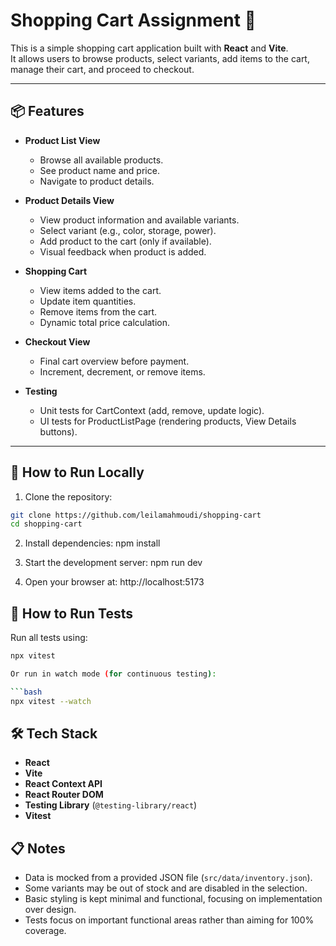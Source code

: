 # Shopping Cart Assignment 🛒

This is a simple shopping cart application built with **React** and **Vite**.  
It allows users to browse products, select variants, add items to the cart, manage their cart, and proceed to checkout.

---

## 📦 Features

- **Product List View**

  - Browse all available products.
  - See product name and price.
  - Navigate to product details.

- **Product Details View**

  - View product information and available variants.
  - Select variant (e.g., color, storage, power).
  - Add product to the cart (only if available).
  - Visual feedback when product is added.

- **Shopping Cart**

  - View items added to the cart.
  - Update item quantities.
  - Remove items from the cart.
  - Dynamic total price calculation.

- **Checkout View**

  - Final cart overview before payment.
  - Increment, decrement, or remove items.

- **Testing**
  - Unit tests for CartContext (add, remove, update logic).
  - UI tests for ProductListPage (rendering products, View Details buttons).

---

## 🚀 How to Run Locally

1. Clone the repository:

```bash
git clone https://github.com/leilamahmoudi/shopping-cart
cd shopping-cart
```

2. Install dependencies:
   npm install

3. Start the development server:
   npm run dev

4. Open your browser at:
   http://localhost:5173

## 🧪 How to Run Tests

Run all tests using:

````bash
npx vitest

Or run in watch mode (for continuous testing):

```bash
npx vitest --watch

````

## 🛠 Tech Stack

- **React**
- **Vite**
- **React Context API**
- **React Router DOM**
- **Testing Library** (`@testing-library/react`)
- **Vitest**

## 📋 Notes

- Data is mocked from a provided JSON file (`src/data/inventory.json`).
- Some variants may be out of stock and are disabled in the selection.
- Basic styling is kept minimal and functional, focusing on implementation over design.
- Tests focus on important functional areas rather than aiming for 100% coverage.

